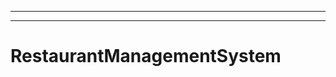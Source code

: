---------------------------------------------------------------------------------------------
----------------------------------------------------------------------------------------------------
# RestaurantManagementSystem
